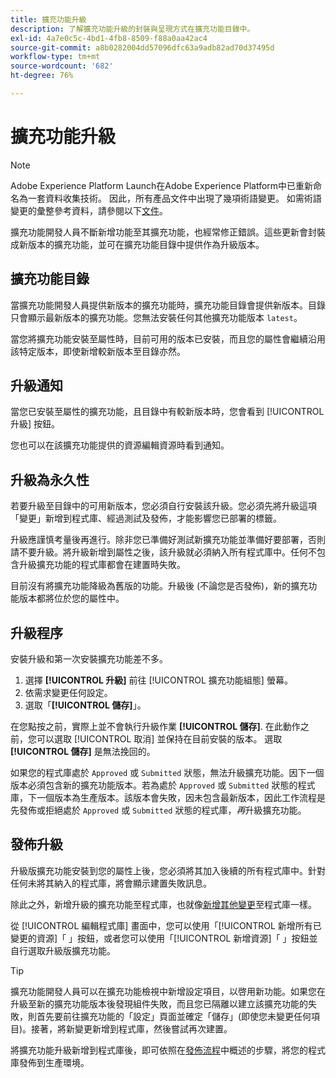 ```yaml
---
title: 擴充功能升級
description: 了解擴充功能升級的封裝與呈現方式在擴充功能目錄中。
exl-id: 4a7e0c5c-4bd1-4fb8-8509-f88a0aa42ac4
source-git-commit: a8b0282004dd57096dfc63a9adb82ad70d37495d
workflow-type: tm+mt
source-wordcount: '682'
ht-degree: 76%

---
```


# 擴充功能升級

>[!NOTE]
>
>Adobe Experience Platform Launch在Adobe Experience Platform中已重新命名為一套資料收集技術。 因此，所有產品文件中出現了幾項術語變更。 如需術語變更的彙整參考資料，請參閱以下[文件](../../../term-updates.md)。

擴充功能開發人員不斷新增功能至其擴充功能，也經常修正錯誤。這些更新會封裝成新版本的擴充功能，並可在擴充功能目錄中提供作為升級版本。

## 擴充功能目錄

當擴充功能開發人員提供新版本的擴充功能時，擴充功能目錄會提供新版本。目錄只會顯示最新版本的擴充功能。您無法安裝任何其他擴充功能版本 `latest`。

當您將擴充功能安裝至屬性時，目前可用的版本已安裝，而且您的屬性會繼續沿用該特定版本，即使新增較新版本至目錄亦然。

## 升級通知

當您已安裝至屬性的擴充功能，且目錄中有較新版本時，您會看到 [!UICONTROL 升級] 按鈕。

您也可以在該擴充功能提供的資源編輯資源時看到通知。

## 升級為永久性

若要升級至目錄中的可用新版本，您必須自行安裝該升級。您必須先將升級這項「變更」新增到程式庫、經過測試及發佈，才能影響您已部署的標籤。

升級應謹慎考量後再進行。除非您已準備好測試新擴充功能並準備好要部署，否則請不要升級。將升級新增到屬性之後，該升級就必須納入所有程式庫中。任何不包含升級擴充功能的程式庫都會在建置時失敗。

目前沒有將擴充功能降級為舊版的功能。升級後 (不論您是否發佈)，新的擴充功能版本都將位於您的屬性中。

## 升級程序

安裝升級和第一次安裝擴充功能差不多。

1. 選擇 **[!UICONTROL 升級]** 前往 [!UICONTROL 擴充功能組態] 螢幕。
1. 依需求變更任何設定。
1. 選取「**[!UICONTROL 儲存]**」。

在您點按之前，實際上並不會執行升級作業 **[!UICONTROL 儲存]**. 在此動作之前，您可以選取 [!UICONTROL 取消] 並保持在目前安裝的版本。 選取 **[!UICONTROL 儲存]** 是無法挽回的。

如果您的程式庫處於 `Approved` 或 `Submitted` 狀態，無法升級擴充功能。因下一個版本必須包含新的擴充功能版本。若為處於 `Approved` 或 `Submitted` 狀態的程式庫，下一個版本為生產版本。該版本會失敗，因未包含最新版本，因此工作流程是先發佈或拒絕處於 `Approved` 或 `Submitted` 狀態的程式庫，_再_&#x200B;升級擴充功能。

## 發佈升級

升級版擴充功能安裝到您的屬性上後，您必須將其加入後續的所有程式庫中。針對任何未將其納入的程式庫，將會顯示建置失敗訊息。

除此之外，新增升級的擴充功能至程式庫，也就像[新增其他變更](../../publishing/libraries.md)至程式庫一樣。

從 [!UICONTROL 編輯程式庫] 畫面中，您可以使用「[!UICONTROL 新增所有已變更的資源]「 」按鈕，或者您可以使用「[!UICONTROL 新增資源]「 」按鈕並自行選取升級版擴充功能。

>[!TIP]
>
>擴充功能開發人員可以在擴充功能檢視中新增設定項目，以啓用新功能。如果您在升級至新的擴充功能版本後發現組件失敗，而且您已隔離以建立該擴充功能的失敗，則首先要前往擴充功能的「設定」頁面並確定「儲存」(即使您未變更任何項目)。接著，將新變更新增到程式庫，然後嘗試再次建置。

將擴充功能升級新增到程式庫後，即可依照在[發佈流程](../../publishing/publishing-flow.md)中概述的步驟，將您的程式庫發佈到生產環境。
